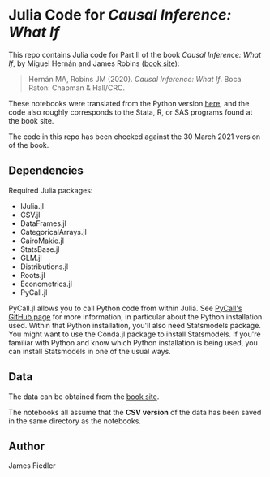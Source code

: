 # Julia Code for _Causal Inference: What If_

This repo contains Julia code for Part II of the book _Causal Inference: What If_, by Miguel Hernán and James Robins ([book site](https://www.hsph.harvard.edu/miguel-hernan/causal-inference-book/)):

> Hernán MA, Robins JM (2020). _Causal Inference: What If_. Boca Raton: Chapman & Hall/CRC.

These notebooks were translated from the Python version [here](http://www.github.com/jrfiedler/causal_inference_python_code), and the code also roughly corresponds to the Stata, R, or SAS programs found at the book site.

The code in this repo has been checked against the 30 March 2021 version of the book.


## Dependencies

Required Julia packages:

- IJulia.jl
- CSV.jl
- DataFrames.jl
- CategoricalArrays.jl
- CairoMakie.jl
- StatsBase.jl
- GLM.jl
- Distributions.jl
- Roots.jl
- Econometrics.jl
- PyCall.jl

PyCall.jl allows you to call Python code from within Julia. See [PyCall's GitHub page](https://github.com/JuliaPy/PyCall.jl) for more information, in particular about the Python installation used. Within that Python installation, you'll also need Statsmodels package. You might want to use the Conda.jl package to install Statsmodels. If you're familiar with Python and know which Python installation is being used, you can install Statsmodels in one of the usual ways.


## Data

The data can be obtained from the [book site](https://www.hsph.harvard.edu/miguel-hernan/causal-inference-book/).

The notebooks all assume that the **CSV version** of the data has been saved in the same directory as the notebooks.


## Author

James Fiedler
